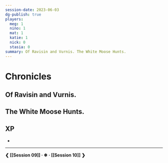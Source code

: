 ```yaml
---
session-date: 2023-06-03
dg-publish: true
players: 
  meg: 1
  nino: 1
  mat: 1
  katie: 1
  nick: 0
  stasia: 0
summary: Of Ravisin and Vurnis. The White Moose Hunts.
---
```

# Chronicles
## Of Ravisin and Vurnis.


## The White Moose Hunts.


## XP
- 

---
**❮ [[Session 09]] · ❄ ·  [[Session 10]] ❯**

